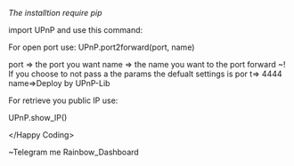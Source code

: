 *The installtion require pip*

import UPnP and use this command:

For open port use:
UPnP.port2forward(port, name)

port => the port you want
name => the name you want to the port forward
~! If you choose to not pass a the params the defualt settings is por t=> 4444 name=>Deploy by UPnP-Lib

For retrieve you public IP use:

UPnP.show_IP()


</Happy Coding>

~Telegram me Rainbow_Dashboard
